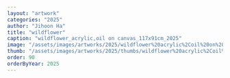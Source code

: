 ```yaml
---
layout: "artwork"
categories: "2025"
author: "Jihoon Ha"
title: "wildflower"
caption: "wildflower_acrylic,oil on canvas_117x91cm_2025"
image: "/assets/images/artworks/2025/wildflower%20acrylic%2Coil%20on%20canvas%20117x91cm%202025.jpg"
thumb: "/assets/images/artworks/2025/thumbs/wildflower%20acrylic%2Coil%20on%20canvas%20117x91cm%202025.jpg"
order: 90
orderByYear: 2025
---
```

